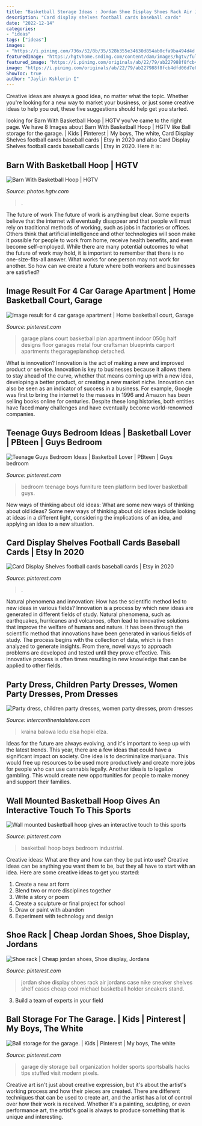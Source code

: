 ```yaml
---
title: "Basketball Storage Ideas : Jordan Shoe Display Shoes Rack Air Jordans Case Nike Sneaker Shelves Shelf Cases Cheap Cool Michael Basketball Holder Sneakers Stand"
description: "Card display shelves football cards baseball cards"
date: "2022-12-14"
categories:
- "ideas"
tags: ["ideas"]
images:
- "https://i.pinimg.com/736x/52/8b/35/528b355e34630d854ab0cfa9ba494d4d.jpg"
featuredImage: "https://hgtvhome.sndimg.com/content/dam/images/hgtv/fullset/2020/4/6/0/HUHH2020-Countryside_Hamilton-MT-4.JPG.rend.hgtvcom.616.411.suffix/1586186291205.jpeg"
featured_image: "https://i.pinimg.com/originals/ab/22/79/ab227988f8fcb4dfd06d7e84d6803b55.jpg"
image: "https://i.pinimg.com/originals/ab/22/79/ab227988f8fcb4dfd06d7e84d6803b55.jpg"
ShowToc: true
author: "Jaylin Kshlerin I"
---
```



Creative ideas are always a good idea, no matter what the topic. Whether you're looking for a new way to market your business, or just some creative ideas to help you out, these five suggestions should help get you started.

	

		
looking for Barn With Basketball Hoop | HGTV you've came to the right page. We have 8 Images about Barn With Basketball Hoop | HGTV like Ball storage for the garage. | Kids | Pinterest | My boys, The white, Card Display Shelves football cards baseball cards | Etsy in 2020 and also Card Display Shelves football cards baseball cards | Etsy in 2020. Here it is:
		
    
## Barn With Basketball Hoop | HGTV

<img loading=lazy src="https://hgtvhome.sndimg.com/content/dam/images/hgtv/fullset/2020/4/6/0/HUHH2020-Countryside_Hamilton-MT-4.JPG.rend.hgtvcom.616.411.suffix/1586186291205.jpeg" onerror="this.onerror=null;this.src='https://tse4.mm.bing.net/th?id=OIP.-yl_2Z1gNHoRCeT98VTcZQHaE8&amp;pid=15.1';" alt="Barn With Basketball Hoop | HGTV">

_Source: photos.hgtv.com_

>. 

	

The future of work
The future of work is anything but clear. Some experts believe that the internet will eventually disappear and that people will must rely on traditional methods of working, such as jobs in factories or offices. Others think that artificial intelligence and other technologies will soon make it possible for people to work from home, receive health benefits, and even become self-employed. While there are many potential outcomes to what the future of work may hold, it is important to remember that there is no one-size-fits-all answer. What works for one person may not work for another. So how can we create a future where both workers and businesses are satisfied?

    
## Image Result For 4 Car Garage Apartment | Home Basketball Court, Garage

<img loading=lazy src="https://i.pinimg.com/736x/52/8b/35/528b355e34630d854ab0cfa9ba494d4d.jpg" onerror="this.onerror=null;this.src='https://tse2.mm.bing.net/th?id=OIP.H0Qy-Bo94M6mwqohq924NAHaFj&amp;pid=15.1';" alt="Image result for 4 car garage apartment | Home basketball court, Garage">

_Source: pinterest.com_

>garage plans court basketball plan apartment indoor 050g half designs floor garages metal four craftsman blueprints carport apartments thegarageplanshop detached. 

	

What is innovation?
Innovation is the act of making a new and improved product or service. Innovation is key to businesses because it allows them to stay ahead of the curve, whether that means coming up with a new idea, developing a better product, or creating a new market niche. Innovation can also be seen as an indicator of success in a business. For example, Google was first to bring the internet to the masses in 1996 and Amazon has been selling books online for centuries. Despite these long histories, both entities have faced many challenges and have eventually become world-renowned companies.

    
## Teenage Guys Bedroom Ideas | Basketball Lover | PBteen | Guys Bedroom

<img loading=lazy src="https://i.pinimg.com/originals/ab/22/79/ab227988f8fcb4dfd06d7e84d6803b55.jpg" onerror="this.onerror=null;this.src='https://tse3.mm.bing.net/th?id=OIP.hFw21Zk9hh4yVylJN0OoggHaF2&amp;pid=15.1';" alt="Teenage Guys Bedroom Ideas | Basketball Lover | PBteen | Guys bedroom">

_Source: pinterest.com_

>bedroom teenage boys furniture teen platform bed lover basketball guys. 

	

New ways of thinking about old ideas: What are some new ways of thinking about old ideas?
Some new ways of thinking about old ideas include looking at ideas in a different light, considering the implications of an idea, and applying an idea to a new situation.

    
## Card Display Shelves Football Cards Baseball Cards | Etsy In 2020

<img loading=lazy src="https://i.pinimg.com/originals/54/e2/ba/54e2baf99d925ac2624c8c4e89d08e85.jpg" onerror="this.onerror=null;this.src='https://tse1.mm.bing.net/th?id=OIP.90Imq4_CwyPVkL8BKPCYMwHaE0&amp;pid=15.1';" alt="Card Display Shelves football cards baseball cards | Etsy in 2020">

_Source: pinterest.com_

>. 

	

Natural phenomena and innovation: How has the scientific method led to new ideas in various fields?
Innovation is a process by which new ideas are generated in different fields of study. Natural phenomena, such as earthquakes, hurricanes and volcanoes, often lead to innovative solutions that improve the welfare of humans and nature. It has been through the scientific method that innovations have been generated in various fields of study. The process begins with the collection of data, which is then analyzed to generate insights. From there, novel ways to approach problems are developed and tested until they prove effective. This innovative process is often times resulting in new knowledge that can be applied to other fields.

    
## Party Dress, Children Party Dresses, Women Party Dresses, Prom Dresses

<img loading=lazy src="https://ae01.alicdn.com/kf/Ha9198e74affc407d884afa946924f76eV.jpg" onerror="this.onerror=null;this.src='https://tse1.mm.bing.net/th?id=OIP.AyjA-KHnqfP8NFyMZQQLpwHaHa&amp;pid=15.1';" alt="Party dress, children party dresses, women party dresses, prom dresses">

_Source: intercontinentalstore.com_

>kraina balowa lodu elsa hopki elza. 

	

Ideas for the future are always evolving, and it's important to keep up with the latest trends. This year, there are a few ideas that could have a significant impact on society. One idea is to decriminalize marijuana. This would free up resources to be used more productively and create more jobs for people who can use cannabis legally. Another idea is to legalize gambling. This would create new opportunities for people to make money and support their families.

    
## Wall Mounted Basketball Hoop Gives An Interactive Touch To This Sports

<img loading=lazy src="https://i.pinimg.com/736x/a5/96/47/a5964787e1a74d88b249a98a34cd82d7--boys-industrial-bedroom-shared-bedrooms.jpg" onerror="this.onerror=null;this.src='https://tse4.mm.bing.net/th?id=OIP.ZDUjZIAVo-QMmT3z2a0e2gHaLH&amp;pid=15.1';" alt="Wall mounted basketball hoop gives an interactive touch to this sports">

_Source: pinterest.com_

>basketball hoop boys bedroom industrial. 

	

Creative ideas: What are they and how can they be put into use?
Creative ideas can be anything you want them to be, but they all have to start with an idea. Here are some creative ideas to get you started: 
1. Create a new art form 
2. Blend two or more disciplines together 
3. Write a story or poem 
4. Create a sculpture or final project for school 
5. Draw or paint with abandon 
6. Experiment with technology and design 

    
## Shoe Rack | Cheap Jordan Shoes, Shoe Display, Jordans

<img loading=lazy src="https://i.pinimg.com/originals/e4/81/fb/e481fb0acdc5a1ba55a7e2442b4cf000.jpg" onerror="this.onerror=null;this.src='https://tse1.mm.bing.net/th?id=OIP.QmhRz3SEekU0ACb74mUgbwHaGk&amp;pid=15.1';" alt="Shoe rack | Cheap jordan shoes, Shoe display, Jordans">

_Source: pinterest.com_

>jordan shoe display shoes rack air jordans case nike sneaker shelves shelf cases cheap cool michael basketball holder sneakers stand. 

	

3. Build a team of experts in your field 

    
## Ball Storage For The Garage. | Kids | Pinterest | My Boys, The White

<img loading=lazy src="https://s-media-cache-ak0.pinimg.com/736x/b0/27/5a/b0275ad8a6500838a1a317b2dfe22760.jpg" onerror="this.onerror=null;this.src='https://tse2.mm.bing.net/th?id=OIP.QwHNO0FHVRl6hi5QOJj0OgHaJ4&amp;pid=15.1';" alt="Ball storage for the garage. | Kids | Pinterest | My boys, The white">

_Source: pinterest.com_

>garage diy storage ball organization holder sports sportsballs hacks tips stuffed visit modern pixels. 

	

Creative art isn't just about creative expression, but it's about the artist's working process and how their pieces are created. There are different techniques that can be used to create art, and the artist has a lot of control over how their work is received. Whether it's a painting, sculpting, or even performance art, the artist's goal is always to produce something that is unique and interesting.

